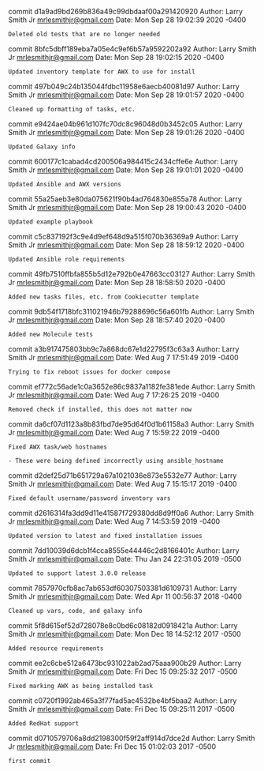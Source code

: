 commit d1a9ad9bd269b836a49c99dbdaaf00a291420920
Author: Larry Smith Jr <mrlesmithjr@gmail.com>
Date:   Mon Sep 28 19:02:39 2020 -0400

    Deleted old tests that are no longer needed

commit 8bfc5dbff189eba7a05e4c9ef6b57a9592202a92
Author: Larry Smith Jr <mrlesmithjr@gmail.com>
Date:   Mon Sep 28 19:02:15 2020 -0400

    Updated inventory template for AWX to use for install

commit 497b049c24b135044fdbc11958e6aecb40081d97
Author: Larry Smith Jr <mrlesmithjr@gmail.com>
Date:   Mon Sep 28 19:01:57 2020 -0400

    Cleaned up formatting of tasks, etc.

commit e9424ae04b961d107fc70dc8c96048d0b3452c05
Author: Larry Smith Jr <mrlesmithjr@gmail.com>
Date:   Mon Sep 28 19:01:26 2020 -0400

    Updated Galaxy info

commit 600177c1cabad4cd200506a984415c2434cffe6e
Author: Larry Smith Jr <mrlesmithjr@gmail.com>
Date:   Mon Sep 28 19:01:01 2020 -0400

    Updated Ansible and AWX versions

commit 55a25aeb3e80da075621f90b4ad764830e855a78
Author: Larry Smith Jr <mrlesmithjr@gmail.com>
Date:   Mon Sep 28 19:00:43 2020 -0400

    Updated example playbook

commit c5c837192f3c9e4d9ef648d9a515f070b36369a9
Author: Larry Smith Jr <mrlesmithjr@gmail.com>
Date:   Mon Sep 28 18:59:12 2020 -0400

    Updated Ansible role requirements

commit 49fb7510ffbfa855b5d12e792b0e47663cc03127
Author: Larry Smith Jr <mrlesmithjr@gmail.com>
Date:   Mon Sep 28 18:58:50 2020 -0400

    Added new tasks files, etc. from Cookiecutter template

commit 9db54f1718bfc311021946b79288696c56a601fb
Author: Larry Smith Jr <mrlesmithjr@gmail.com>
Date:   Mon Sep 28 18:57:40 2020 -0400

    Added new Molecule tests

commit a3b917475803bb9c7a868dc67e1d22795f3c63a3
Author: Larry Smith Jr <mrlesmithjr@gmail.com>
Date:   Wed Aug 7 17:51:49 2019 -0400

    Trying to fix reboot issues for docker compose

commit ef772c56ade1c0a3652e86c9837a1182fe381ede
Author: Larry Smith Jr <mrlesmithjr@gmail.com>
Date:   Wed Aug 7 17:26:25 2019 -0400

    Removed check if installed, this does not matter now

commit da6cf07d1123a8b83fbd7de95d64f0d1b61158a3
Author: Larry Smith Jr <mrlesmithjr@gmail.com>
Date:   Wed Aug 7 15:59:22 2019 -0400

    Fixed AWX task/web hostnames
    
    - These were being defined incorrectly using ansible_hostname

commit d2def25d71b651729a67a1021036e873e5532e77
Author: Larry Smith Jr <mrlesmithjr@gmail.com>
Date:   Wed Aug 7 15:15:17 2019 -0400

    Fixed default username/password inventory vars

commit d2616314fa3dd9d11e41587f729380dd8d9ff0a6
Author: Larry Smith Jr <mrlesmithjr@gmail.com>
Date:   Wed Aug 7 14:53:59 2019 -0400

    Updated version to latest and fixed installation issues

commit 7dd10039d6dcb1f4cca8555e44446c2d8166401c
Author: Larry Smith Jr <mrlesmithjr@gmail.com>
Date:   Thu Jan 24 22:31:05 2019 -0500

    Updated to support latest 3.0.0 release

commit 7857970cfb8ac7ab653df60307503381d6109731
Author: Larry Smith Jr <mrlesmithjr@gmail.com>
Date:   Wed Apr 11 00:56:37 2018 -0400

    Cleaned up vars, code, and galaxy info

commit 5f8d615ef52d728078e8c0bd6c08182d0918421a
Author: Larry Smith Jr <mrlesmithjr@gmail.com>
Date:   Mon Dec 18 14:52:12 2017 -0500

    Added resource requirements

commit ee2c6cbe512a6473bc931022ab2ad75aaa900b29
Author: Larry Smith Jr <mrlesmithjr@gmail.com>
Date:   Fri Dec 15 09:25:32 2017 -0500

    Fixed marking AWX as being installed task

commit c0720f1992ab465a3f77fad5ac4532be4bf5baa2
Author: Larry Smith Jr <mrlesmithjr@gmail.com>
Date:   Fri Dec 15 09:25:11 2017 -0500

    Added RedHat support

commit d0710579706a8dd2198300f59f2aff914d7dce2d
Author: Larry Smith Jr <mrlesmithjr@gmail.com>
Date:   Fri Dec 15 01:02:03 2017 -0500

    first commit
